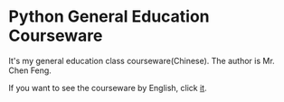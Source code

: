 # Python General Education Courseware

It's my general education class courseware(Chinese). The author is Mr. Chen Feng.

If you want to see the courseware by English, click [it](https://github.com/luitfc/Introduction-to-Scientific-Python).
